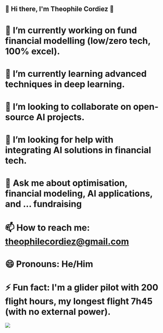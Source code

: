 ## 👋 Hi there, I'm Theophile Cordiez 👋

# 🔭 I’m currently working on fund financial modelling (low/zero tech, 100% excel).
# 🌱 I’m currently learning advanced techniques in deep learning.
# 👯 I’m looking to collaborate on open-source AI projects.
# 🤔 I’m looking for help with integrating AI solutions in financial tech.
# 💬 Ask me about optimisation, financial modeling, AI applications, and ... fundraising
# 📫 How to reach me: theophilecordiez@gmail.com
# 😄 Pronouns: He/Him
# ⚡ Fun fact: I'm a glider pilot with 200 flight hours, my longest flight 7h45 (with no external power).


![](https://komarev.com/ghpvc/?username=your_username&color=give_your_color)
